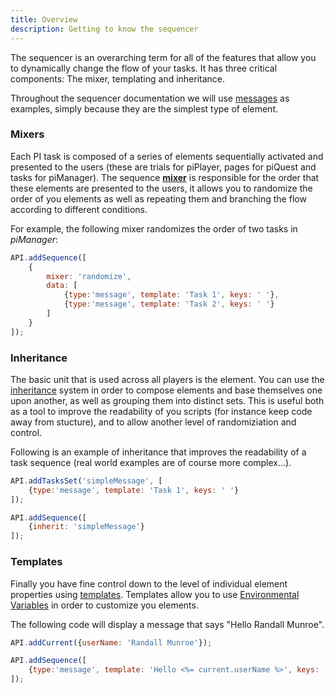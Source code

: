 ```yaml
---
title: Overview
description: Getting to know the sequencer
---
```


The sequencer is an overarching term for all of the features that allow you to dynamically change the flow of your tasks.
It has three critical components: The mixer, templating and inheritance.

Throughout the sequencer documentation we will use [messages](../manager/messages.html) as examples, simply because they are the simplest type of element.

### Mixers

Each PI task is composed of a series of elements sequentially activated and presented to the users (these are trials for piPlayer, pages for piQuest and tasks for piManager). 
The sequence [**mixer**](./mixer.html) is responsible for the order  that these elements are presented to the users, 
it allows you to randomize the order of you elements as well as repeating them and branching the flow according to different conditions.

For example, the following mixer randomizes the order of two tasks in *piManager*:

```js
API.addSequence([
    {
        mixer: 'randomize',
        data: [
            {type:'message', template: 'Task 1', keys: ' '},
            {type:'message', template: 'Task 2', keys: ' '}
        ]
    }
]);
```

### Inheritance
The basic unit that is used across all players is the element. 
You can use the [inheritance](./inheritance.html) system in order to compose elements and base themselves one upon another, as well as grouping them into distinct sets.
This is useful both as a tool to improve the readability of you scripts (for instance keep code away from stucture), and to allow another level of randomiziation and control.

Following is an example of inheritance that improves the readability of a task sequence (real world examples are of course more complex...).

```js
API.addTasksSet('simpleMessage', [
    {type:'message', template: 'Task 1', keys: ' '}
]);

API.addSequence([
    {inherit: 'simpleMessage'}
]);
```

### Templates
Finally you have fine control down to the level of individual element properties using [templates](./templates.html). 
Templates allow you to use [Environmental Variables](./variables.html) in order to customize you elements.

The following code will display a message that says "Hello Randall Munroe".

```js
API.addCurrent({userName: 'Randall Munroe'});

API.addSequence([
    {type:'message', template: 'Hello <%= current.userName %>', keys: ' '}
]);
```
